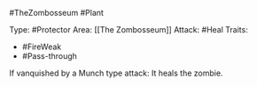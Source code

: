 #TheZombosseum #Plant

Type: #Protector
Area: [[The Zombosseum]]
Attack: #Heal
Traits:
- #FireWeak
- #Pass-through

If vanquished by a Munch type attack: It heals the zombie.